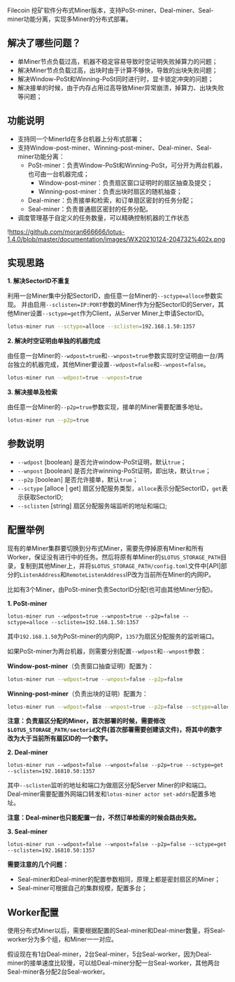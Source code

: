
Filecoin 挖矿软件分布式Miner版本，支持PoSt-miner、Deal-miner、Seal-miner功能分离，实现多Miner的分布式部署。

## 解决了哪些问题？
- 单Miner节点负载过高，机器不稳定容易导致时空证明失败掉算力的问题；
- 解决Miner节点负载过高，出块时由于计算不够快，导致的出块失败问题；
- 解决Window-PoSt和Winning-PoSt同时进行时，显卡锁定冲突的问题；
- 解决接单的时候，由于内存占用过高导致Miner异常崩溃，掉算力、出块失败等问题；

## 功能说明
- 支持同一个MinerId在多台机器上分布式部署；
- 支持Window-post-miner、Winning-post-miner、Deal-miner、Seal-miner功能分离：
  - PoSt-miner：负责Window-PoSt和Winning-PoSt，可分开为两台机器，也可由一台机器完成；
    - Window-post-miner：负责扇区窗口证明时的扇区抽查及提交；
    - Winning-post-miner：负责出块时扇区的随机抽查；
  - Deal-miner：负责接单和检索，和订单扇区密封的任务分配；
  - Seal-miner：负责普通扇区密封的任务分配。
- 调度管理基于自定义的任务数量，可以精确控制机器的工作状态

!https://github.com/moran666666/lotus-1.4.0/blob/master/documentation/images/WX20210124-204732%402x.png

## 实现思路
**1. 解决SectorID不重复**

利用一台Miner集中分配SectorID，由任意一台Miner的`--sctype=alloce`参数实现。
并由启用`--sclisten=IP:PORT`参数的Miner作为分配SectorID的Server，其他Miner设置`--sctype=get`作为Client，从Server Miner上申请SectorID。

```sh
lotus-miner run --sctype=alloce --sclisten=192.168.1.50:1357
```

**2. 解决时空证明由单独的机器完成**

由任意一台Miner的`--wdpost=true`和`--wnpost=true`参数实现时空证明由一台/两台独立的机器完成，其他Miner要设置`--wdpost=false`和`--wnpost=false`。

```sh
lotus-miner run --wdpost=true --wnpost=true
```

**3. 解决接单及检索**

由任意一台Miner的`--p2p=true`参数实现，接单的Miner需要配置多地址。

```sh
lotus-miner run --p2p=true
```

## 参数说明
- `--wdpost` [boolean] 是否允许window-PoSt证明，默认`true`；
- `--wnpost` [boolean] 是否允许winning-PoSt证明，即出块，默认`true`；
- `--p2p` [boolean] 是否允许接单，默认`true`；
- `--sctype` [alloce | get] 扇区分配服务类型，`alloce`表示分配SectorID，`get`表示获取SectorID;
- `--sclisten` [string] 扇区分配服务端监听的地址和端口;

## 配置举例
现有的单Miner集群要切换到分布式Miner，需要先停掉原有Miner和所有Worker，保证没有进行中的任务。然后将原有单Miner的`$LOTUS_STORAGE_PATH`目录，复制到其他Miner上，并将`$LOTUS_STORAGE_PATH/config.toml`文件中[API]部分的`ListenAddress`和`RemoteListenAddress`IP改为当前所在Miner的内网IP。

比如有3个Miner，由PoSt-miner负责SectorID分配(也可由其他Miner分配)。

**1. PoSt-miner**
```
lotus-miner run --wdpost=true --wnpost=true --p2p=false --sctype=alloce --sclisten=192.168.1.50:1357
```
其中`192.168.1.50`为PoSt-miner的内网IP，`1357`为扇区分配服务的监听端口。

如果PoSt-miner为两台机器，则需要分别配置`--wdpost`和`--wnpost`参数：

**Window-post-miner**（负责窗口抽查证明）配置为：
```sh
lotus-miner run --wdpost=true --wnpost=false --p2p=false
```

**Winning-post-miner**（负责出块的证明）配置为：
```sh
lotus-miner run --wdpost=false --wnpost=true --p2p=false --sctype=alloce --sclisten=192.168.1.50:1357
```

**注意：负责扇区分配的Miner，首次部署的时候，需要修改`$LOTUS_STORAGE_PATH/sectorid`文件(首次部署需要创建该文件)，将其中的数字改为大于当前所有扇区ID的一个数字。**

**2. Deal-miner**
```
lotus-miner run --wdpost=false --wnpost=false --p2p=true --sctype=get --sclisten=192.16810.50:1357
```
其中`--sclisten`监听的地址和端口为做扇区分配Server Miner的IP和端口。  
Deal-miner需要配置外网端口转发和`lotus-miner actor set-addrs`配置多地址。

**注意：Deal-miner也只能配置一台，不然订单检索的时候会路由失败。**

**3. Seal-miner**
```
lotus-miner run --wdpost=false --wnpost=false --p2p=false --sctype=get --sclisten=192.16810.50:1357
```

**需要注意的几个问题：**
- Seal-miner和Deal-miner的配置参数相同，原理上都是密封扇区的Miner；  
- Seal-miner可根据自己的集群规模，配置多台；

## Worker配置
使用分布式Miner以后，需要根据配置的Seal-miner和Deal-miner数量，将Seal-worker分为多个组，和Miner一一对应。

假设现在有1台Deal-miner，2台Seal-miner，5台Seal-worker，因为Deal-miner的接单速度比较慢，可以给Deal-miner分配一台Seal-worker，其他两台Seal-miner各分配2台Seal-worker。
